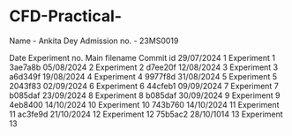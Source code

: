 # CFD-Practical-
Name - Ankita Dey
Admission no. - 23MS0019

Date            Experiment no.      Main filename       Commit id
29/07/2024           1              Experiment 1        3ae7a8b
05/08/2024           2              Experiment 2        d7ee20f
12/08/2024           3              Experiment 3        a6d349f
19/08/2024           4              Experiment 4        9977f8d
31/08/2024           5              Experiment 5        2043f83
02/09/2024           6              Experiment 6        44cfeb1
09/09/2024           7              Experiment 7        b085daf
23/09/2024           8              Experiment 8        b085daf
30/09/2024           9              Experiment 9        4eb8400
14/10/2024          10              Experiment 10       743b760
14/10/2024          11              Experiment 11       ac3fe9d
21/10/2024          12              Experiment 12       75b5ac2
28/10/1014          13              Experiment 13
